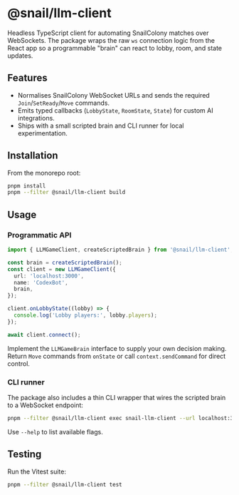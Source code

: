 # @snail/llm-client

Headless TypeScript client for automating SnailColony matches over WebSockets. The package wraps the
raw `ws` connection logic from the React app so a programmable "brain" can react to lobby, room, and
state updates.

## Features

- Normalises SnailColony WebSocket URLs and sends the required `Join`/`SetReady`/`Move` commands.
- Emits typed callbacks (`LobbyState`, `RoomState`, `State`) for custom AI integrations.
- Ships with a small scripted brain and CLI runner for local experimentation.

## Installation

From the monorepo root:

```bash
pnpm install
pnpm --filter @snail/llm-client build
```

## Usage

### Programmatic API

```ts
import { LLMGameClient, createScriptedBrain } from '@snail/llm-client';

const brain = createScriptedBrain();
const client = new LLMGameClient({
  url: 'localhost:3000',
  name: 'CodexBot',
  brain,
});

client.onLobbyState((lobby) => {
  console.log('Lobby players:', lobby.players);
});

await client.connect();
```

Implement the `LLMGameBrain` interface to supply your own decision making. Return `Move` commands
from `onState` or call `context.sendCommand` for direct control.

### CLI runner

The package also includes a thin CLI wrapper that wires the scripted brain to a WebSocket endpoint:

```bash
pnpm --filter @snail/llm-client exec snail-llm-client --url localhost:3000 --name CodexBot
```

Use `--help` to list available flags.

## Testing

Run the Vitest suite:

```bash
pnpm --filter @snail/llm-client test
```

